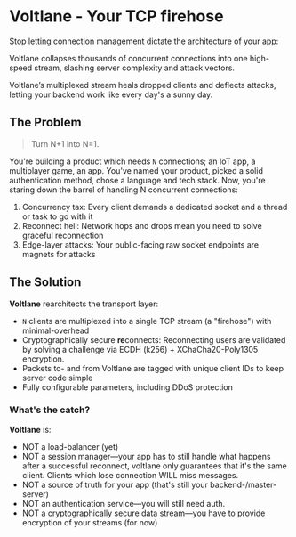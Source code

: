 # Voltlane - Your TCP firehose

Stop letting connection management dictate the architecture of your app:

Voltlane collapses thousands of concurrent connections into one high-speed stream, slashing server complexity and attack vectors.

Voltlane’s multiplexed stream heals dropped clients and deflects attacks, letting your backend work like every day's a sunny day.

## The Problem

> Turn N+1 into N=1.

You're building a product which needs `N` connections; an IoT app, a multiplayer game, an app. You've named your product, picked a solid authentication method, chose a language and tech stack. Now, you're staring down the barrel of handling N concurrent connections:

1. Concurrency tax: Every client demands a dedicated socket and a thread or task to go with it
2. Reconnect hell: Network hops and drops mean you need to solve graceful reconnection
3. Edge-layer attacks: Your public-facing raw socket endpoints are magnets for attacks

## The Solution

**Voltlane** rearchitects the transport layer:

- `N` clients are multiplexed into a single TCP stream (a "firehose") with minimal-overhead
- Cryptographically secure **re**connects: Reconnecting users are validated by solving a challenge via ECDH (k256) + XChaCha20-Poly1305 encryption.
- Packets to- and from Voltlane are tagged with unique client IDs to keep server code simple
- Fully configurable parameters, including DDoS protection

### What's the catch?

**Voltlane** is:
- NOT a load-balancer (yet)
- NOT a session manager—your app has to still handle what happens after a successful reconnect, voltlane only guarantees that it's the same client. Clients which lose connection WILL miss messages.
- NOT a source of truth for your app (that's still your backend-/master-server)
- NOT an authentication service—you will still need auth.
- NOT a cryptographically secure data stream—you have to provide encryption of your streams (for now)
